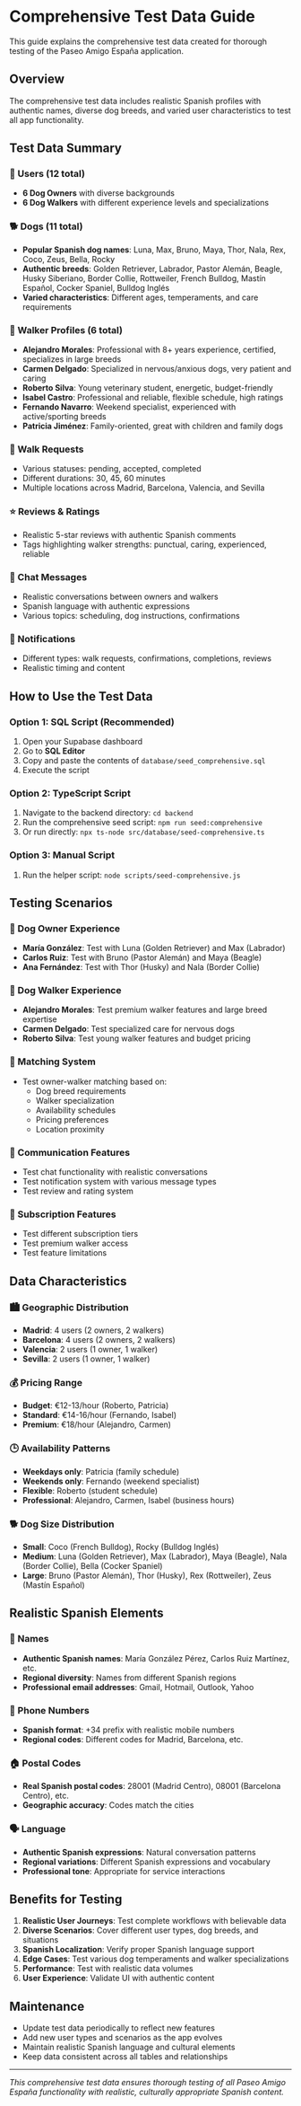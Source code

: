 # Comprehensive Test Data Guide

This guide explains the comprehensive test data created for thorough testing of the Paseo Amigo España application.

## Overview

The comprehensive test data includes realistic Spanish profiles with authentic names, diverse dog breeds, and varied user characteristics to test all app functionality.

## Test Data Summary

### 👥 Users (12 total)
- **6 Dog Owners** with diverse backgrounds
- **6 Dog Walkers** with different experience levels and specializations

### 🐕 Dogs (11 total)
- **Popular Spanish dog names**: Luna, Max, Bruno, Maya, Thor, Nala, Rex, Coco, Zeus, Bella, Rocky
- **Authentic breeds**: Golden Retriever, Labrador, Pastor Alemán, Beagle, Husky Siberiano, Border Collie, Rottweiler, French Bulldog, Mastín Español, Cocker Spaniel, Bulldog Inglés
- **Varied characteristics**: Different ages, temperaments, and care requirements

### 🚶 Walker Profiles (6 total)
- **Alejandro Morales**: Professional with 8+ years experience, certified, specializes in large breeds
- **Carmen Delgado**: Specialized in nervous/anxious dogs, very patient and caring
- **Roberto Silva**: Young veterinary student, energetic, budget-friendly
- **Isabel Castro**: Professional and reliable, flexible schedule, high ratings
- **Fernando Navarro**: Weekend specialist, experienced with active/sporting breeds
- **Patricia Jiménez**: Family-oriented, great with children and family dogs

### 🏃 Walk Requests
- Various statuses: pending, accepted, completed
- Different durations: 30, 45, 60 minutes
- Multiple locations across Madrid, Barcelona, Valencia, and Sevilla

### ⭐ Reviews & Ratings
- Realistic 5-star reviews with authentic Spanish comments
- Tags highlighting walker strengths: punctual, caring, experienced, reliable

### 💬 Chat Messages
- Realistic conversations between owners and walkers
- Spanish language with authentic expressions
- Various topics: scheduling, dog instructions, confirmations

### 🔔 Notifications
- Different types: walk requests, confirmations, completions, reviews
- Realistic timing and content

## How to Use the Test Data

### Option 1: SQL Script (Recommended)
1. Open your Supabase dashboard
2. Go to **SQL Editor**
3. Copy and paste the contents of `database/seed_comprehensive.sql`
4. Execute the script

### Option 2: TypeScript Script
1. Navigate to the backend directory: `cd backend`
2. Run the comprehensive seed script: `npm run seed:comprehensive`
3. Or run directly: `npx ts-node src/database/seed-comprehensive.ts`

### Option 3: Manual Script
1. Run the helper script: `node scripts/seed-comprehensive.js`

## Testing Scenarios

### 🎯 Dog Owner Experience
- **María González**: Test with Luna (Golden Retriever) and Max (Labrador)
- **Carlos Ruiz**: Test with Bruno (Pastor Alemán) and Maya (Beagle)
- **Ana Fernández**: Test with Thor (Husky) and Nala (Border Collie)

### 🎯 Dog Walker Experience
- **Alejandro Morales**: Test premium walker features and large breed expertise
- **Carmen Delgado**: Test specialized care for nervous dogs
- **Roberto Silva**: Test young walker features and budget pricing

### 🎯 Matching System
- Test owner-walker matching based on:
  - Dog breed requirements
  - Walker specialization
  - Availability schedules
  - Pricing preferences
  - Location proximity

### 🎯 Communication Features
- Test chat functionality with realistic conversations
- Test notification system with various message types
- Test review and rating system

### 🎯 Subscription Features
- Test different subscription tiers
- Test premium walker access
- Test feature limitations

## Data Characteristics

### 🏙️ Geographic Distribution
- **Madrid**: 4 users (2 owners, 2 walkers)
- **Barcelona**: 4 users (2 owners, 2 walkers)
- **Valencia**: 2 users (1 owner, 1 walker)
- **Sevilla**: 2 users (1 owner, 1 walker)

### 💰 Pricing Range
- **Budget**: €12-13/hour (Roberto, Patricia)
- **Standard**: €14-16/hour (Fernando, Isabel)
- **Premium**: €18/hour (Alejandro, Carmen)

### 🕒 Availability Patterns
- **Weekdays only**: Patricia (family schedule)
- **Weekends only**: Fernando (weekend specialist)
- **Flexible**: Roberto (student schedule)
- **Professional**: Alejandro, Carmen, Isabel (business hours)

### 🐕 Dog Size Distribution
- **Small**: Coco (French Bulldog), Rocky (Bulldog Inglés)
- **Medium**: Luna (Golden Retriever), Max (Labrador), Maya (Beagle), Nala (Border Collie), Bella (Cocker Spaniel)
- **Large**: Bruno (Pastor Alemán), Thor (Husky), Rex (Rottweiler), Zeus (Mastín Español)

## Realistic Spanish Elements

### 👤 Names
- **Authentic Spanish names**: María González Pérez, Carlos Ruiz Martínez, etc.
- **Regional diversity**: Names from different Spanish regions
- **Professional email addresses**: Gmail, Hotmail, Outlook, Yahoo

### 📱 Phone Numbers
- **Spanish format**: +34 prefix with realistic mobile numbers
- **Regional codes**: Different codes for Madrid, Barcelona, etc.

### 🏠 Postal Codes
- **Real Spanish postal codes**: 28001 (Madrid Centro), 08001 (Barcelona Centro), etc.
- **Geographic accuracy**: Codes match the cities

### 🗣️ Language
- **Authentic Spanish expressions**: Natural conversation patterns
- **Regional variations**: Different Spanish expressions and vocabulary
- **Professional tone**: Appropriate for service interactions

## Benefits for Testing

1. **Realistic User Journeys**: Test complete workflows with believable data
2. **Diverse Scenarios**: Cover different user types, dog breeds, and situations
3. **Spanish Localization**: Verify proper Spanish language support
4. **Edge Cases**: Test various dog temperaments and walker specializations
5. **Performance**: Test with realistic data volumes
6. **User Experience**: Validate UI with authentic content

## Maintenance

- Update test data periodically to reflect new features
- Add new user types and scenarios as the app evolves
- Maintain realistic Spanish language and cultural elements
- Keep data consistent across all tables and relationships

---

*This comprehensive test data ensures thorough testing of all Paseo Amigo España functionality with realistic, culturally appropriate Spanish content.*
